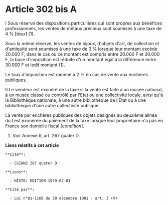 # Article 302 bis A

I  Sous réserve des dispositions particulières qui sont propres aux bénéfices professionnels, les ventes de métaux précieux
sont soumises à une taxe de 4 % [*taux*] (1).

Sous la même réserve, les ventes de bijoux, d'objets d'art, de collection et d'antiquité sont soumises à une taxe de 3 %
lorsque leur montant excède 20.000 F; dans le cas où ce montant est compris entre 20.000 F et 30.000 F, la base d'imposition
est réduite d'un montant égal à la différence entre 30.000 F et ledit montant (1).

Le taux d'imposition est ramené à 2 % en cas de vente aux enchères publiques.

II  Le vendeur est exonéré de la taxe si la vente est faite à un musée national, à un musée classé ou contrôlé par l'Etat ou
une collectivité locale, ainsi qu'à la Bibliothèque nationale, à une autre bibliothèque de l'Etat ou à une bibliothèque d'une
autre collectivité publique.

La vente par enchères publiques des objets désignés au deuxième alinéa du I est exonérée du paiement de la taxe lorsque leur
propriétaire n'a pas en France son domicile fiscal [*condition*].

1)  Voir Annexe II, art. 267 quater D.

**Liens relatifs à cet article**

	**Cite**:

	  - CGIAN2 267 quater D

	**Liens**:

	  - HISTO: EDITION 1979-07-01

	**Cité par**:

	  - Loi n°81-1160 du 30 décembre 1981 - art. 3 (V)
